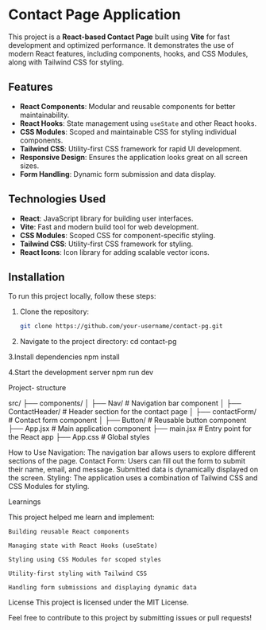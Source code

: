 # Contact Page Application

This project is a **React-based Contact Page** built using **Vite** for fast development and optimized performance. It demonstrates the use of modern React features, including components, hooks, and CSS Modules, along with Tailwind CSS for styling.

## Features

- **React Components**: Modular and reusable components for better maintainability.
- **React Hooks**: State management using `useState` and other React hooks.
- **CSS Modules**: Scoped and maintainable CSS for styling individual components.
- **Tailwind CSS**: Utility-first CSS framework for rapid UI development.
- **Responsive Design**: Ensures the application looks great on all screen sizes.
- **Form Handling**: Dynamic form submission and data display.

## Technologies Used

- **React**: JavaScript library for building user interfaces.
- **Vite**: Fast and modern build tool for web development.
- **CSS Modules**: Scoped CSS for component-specific styling.
- **Tailwind CSS**: Utility-first CSS framework for styling.
- **React Icons**: Icon library for adding scalable vector icons.

## Installation

To run this project locally, follow these steps:

1. Clone the repository:
   ```bash
   git clone https://github.com/your-username/contact-pg.git

2. Navigate to the project directory:
    cd contact-pg

3.Install dependencies
    npm install

4.Start the development server
    npm run dev

Project- structure

src/
├── components/
│   ├── Nav/              # Navigation bar component
│   ├── ContactHeader/    # Header section for the contact page
│   ├── contactForm/      # Contact form component
│   ├── Button/           # Reusable button component
├── App.jsx               # Main application component
├── main.jsx              # Entry point for the React app
├── App.css               # Global styles



How to Use
Navigation: The navigation bar allows users to explore different sections of the page.
Contact Form: Users can fill out the form to submit their name, email, and message. Submitted data is dynamically displayed on the screen.
Styling: The application uses a combination of Tailwind CSS and CSS Modules for styling.


 Learnings

This project helped me learn and implement:

    Building reusable React components

    Managing state with React Hooks (useState)

    Styling using CSS Modules for scoped styles

    Utility-first styling with Tailwind CSS

    Handling form submissions and displaying dynamic data

    
License
This project is licensed under the MIT License.

Feel free to contribute to this project by submitting issues or pull requests!
